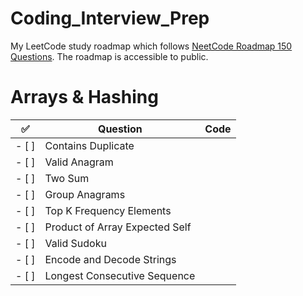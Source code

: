 # Coding_Interview_Prep

My LeetCode study roadmap which follows [NeetCode Roadmap 150 Questions](https://neetcode.io/roadmap). The roadmap is accessible to public.

# Arrays & Hashing

| ✅    | Question           | Code |
| ----- | ------------------ | ---- |
| - [ ] | Contains Duplicate |      |
| - [ ] | Valid Anagram | |
| - [ ] | Two Sum | |
| - [ ] | Group Anagrams | |
| - [ ] | Top K Frequency Elements | |
| - [ ] | Product of Array Expected Self | |
| - [ ] | Valid Sudoku | |
| - [ ] | Encode and Decode Strings | |
| - [ ] | Longest Consecutive Sequence | |
